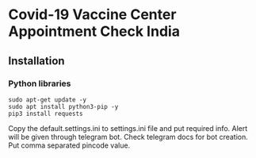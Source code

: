# Covid-19 Vaccine Center Appointment Check India


## Installation

### Python libraries
```
sudo apt-get update -y
sudo apt install python3-pip -y
pip3 install requests
```

Copy the default.settings.ini to settings.ini file and put required info.
Alert will be given through telegram bot. Check telegram docs for bot creation.
Put comma separated pincode value.

